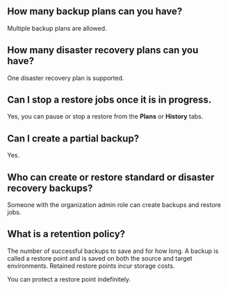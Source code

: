 ## How many backup plans can you have?


Multiple backup plans are allowed.

## How many disaster recovery plans can you have?


One disaster recovery plan is supported.

## Can I stop a restore jobs once it is in progress.


Yes, you can pause or stop a restore from the **Plans** or **History** tabs.

## Can I create a partial backup?


Yes.

## Who can create or restore standard or disaster recovery backups?


Someone with the organization admin role can create backups and restore jobs.

## What is a retention policy?


The number of successful backups to save and for how long. A backup is called a restore point and is saved on both the source and target environments. Retained restore points incur storage costs.

You can protect a restore point indefinitely.

